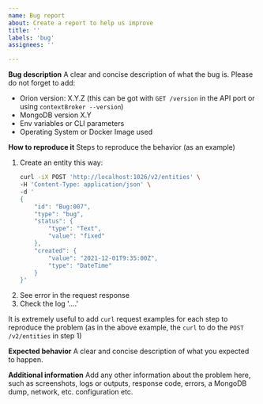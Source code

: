 ```yaml
---
name: Bug report
about: Create a report to help us improve
title: ''
labels: 'bug'
assignees: ''

---
```


**Bug description**
A clear and concise description of what the bug is. Please do not forget to add:
- Orion version: X.Y.Z (this can be got with `GET /version` in the API port or using `contextBroker --version`)
- MongoDB version X.Y
- Env variables or CLI parameters
- Operating System or Docker Image used

**How to reproduce it**
Steps to reproduce the behavior (as an example)
1. Create an entity this way:
    ```BASH
    curl -iX POST 'http://localhost:1026/v2/entities' \
    -H 'Content-Type: application/json' \
    -d '
    {
        "id": "Bug:007",
        "type": "bug",
        "status": {
            "type": "Text",
            "value": "fixed"
        },
        "created": {
            "value": "2021-12-01T9:35:00Z",
            "type": "DateTime"
        }  
    }'
    ```
2. See error in the request response
3. Check the log '....'

It is extremely useful to add `curl` request examples for each step to reproduce the problem (as in the above example, the `curl` to do the `POST /v2/entities` in step 1)

**Expected behavior**
A clear and concise description of what you expected to happen.

**Additional information**
Add any other information about the problem here, such as screenshots, logs or outputs, response code, errors, a MongoDB dump, network, etc.
configuration etc.